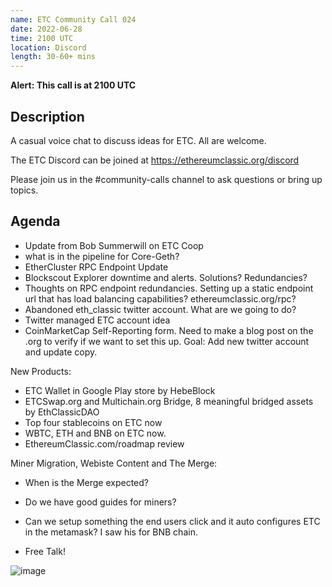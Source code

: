 ```yaml
---
name: ETC Community Call 024
date: 2022-06-28
time: 2100 UTC
location: Discord
length: 30-60+ mins
---
```


**Alert: This call is at 2100 UTC**

## Description

A casual voice chat to discuss ideas for ETC. All are welcome.

The ETC Discord can be joined at https://ethereumclassic.org/discord

Please join us in the #community-calls channel to ask questions or bring up topics.

## Agenda

- Update from Bob Summerwill on ETC Coop
- what is in the pipeline for Core-Geth?
- EtherCluster RPC Endpoint Update
- Blockscout Explorer downtime and alerts. Solutions? Redundancies?
- Thoughts on RPC endpoint redundancies. Setting up a static endpoint url that has load balancing capabilities? ethereumclassic.org/rpc?
- Abandoned eth_classic twitter account. What are we going to do?
- Twitter managed ETC account idea
- CoinMarketCap Self-Reporting form. Need to make a blog post on the .org to verify if we want to set this up. Goal: Add new twitter account and update copy.

New Products:
- ETC Wallet in Google Play store by HebeBlock
- ETCSwap.org and Multichain.org Bridge, 8 meaningful bridged assets by EthClassicDAO
- Top four stablecoins on ETC now
- WBTC, ETH and BNB on ETC now.
- EthereumClassic.com/roadmap review

Miner Migration, Webiste Content and The Merge:
- When is the Merge expected?
- Do we have good guides for miners?
- Can we setup something the end users click and it auto configures ETC in the metamask? I saw his for BNB chain.

- Free Talk!

![image](https://user-images.githubusercontent.com/1696942/175768079-531960f0-b2a7-4a2e-974d-73f142ea8b24.png)
